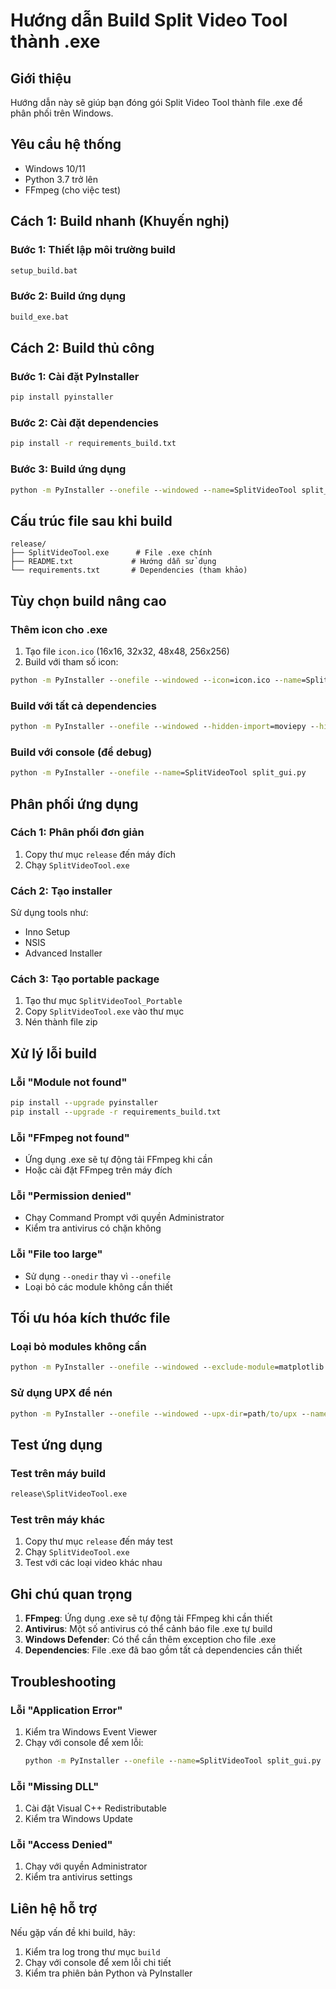 # Hướng dẫn Build Split Video Tool thành .exe

## Giới thiệu

Hướng dẫn này sẽ giúp bạn đóng gói Split Video Tool thành file .exe để phân phối trên Windows.

## Yêu cầu hệ thống

- Windows 10/11
- Python 3.7 trở lên
- FFmpeg (cho việc test)

## Cách 1: Build nhanh (Khuyến nghị)

### Bước 1: Thiết lập môi trường build

```cmd
setup_build.bat
```

### Bước 2: Build ứng dụng

```cmd
build_exe.bat
```

## Cách 2: Build thủ công

### Bước 1: Cài đặt PyInstaller

```cmd
pip install pyinstaller
```

### Bước 2: Cài đặt dependencies

```cmd
pip install -r requirements_build.txt
```

### Bước 3: Build ứng dụng

```cmd
python -m PyInstaller --onefile --windowed --name=SplitVideoTool split_gui.py
```

## Cấu trúc file sau khi build

```
release/
├── SplitVideoTool.exe      # File .exe chính
├── README.txt             # Hướng dẫn sử dụng
└── requirements.txt       # Dependencies (tham khảo)
```

## Tùy chọn build nâng cao

### Thêm icon cho .exe

1. Tạo file `icon.ico` (16x16, 32x32, 48x48, 256x256)
2. Build với tham số icon:

```cmd
python -m PyInstaller --onefile --windowed --icon=icon.ico --name=SplitVideoTool split_gui.py
```

### Build với tất cả dependencies

```cmd
python -m PyInstaller --onefile --windowed --hidden-import=moviepy --hidden-import=imageio --name=SplitVideoTool split_gui.py
```

### Build với console (để debug)

```cmd
python -m PyInstaller --onefile --name=SplitVideoTool split_gui.py
```

## Phân phối ứng dụng

### Cách 1: Phân phối đơn giản

1. Copy thư mục `release` đến máy đích
2. Chạy `SplitVideoTool.exe`

### Cách 2: Tạo installer

Sử dụng tools như:
- Inno Setup
- NSIS
- Advanced Installer

### Cách 3: Tạo portable package

1. Tạo thư mục `SplitVideoTool_Portable`
2. Copy `SplitVideoTool.exe` vào thư mục
3. Nén thành file zip

## Xử lý lỗi build

### Lỗi "Module not found"

```cmd
pip install --upgrade pyinstaller
pip install --upgrade -r requirements_build.txt
```

### Lỗi "FFmpeg not found"

- Ứng dụng .exe sẽ tự động tải FFmpeg khi cần
- Hoặc cài đặt FFmpeg trên máy đích

### Lỗi "Permission denied"

- Chạy Command Prompt với quyền Administrator
- Kiểm tra antivirus có chặn không

### Lỗi "File too large"

- Sử dụng `--onedir` thay vì `--onefile`
- Loại bỏ các module không cần thiết

## Tối ưu hóa kích thước file

### Loại bỏ modules không cần

```cmd
python -m PyInstaller --onefile --windowed --exclude-module=matplotlib --exclude-module=scipy --name=SplitVideoTool split_gui.py
```

### Sử dụng UPX để nén

```cmd
python -m PyInstaller --onefile --windowed --upx-dir=path/to/upx --name=SplitVideoTool split_gui.py
```

## Test ứng dụng

### Test trên máy build

```cmd
release\SplitVideoTool.exe
```

### Test trên máy khác

1. Copy thư mục `release` đến máy test
2. Chạy `SplitVideoTool.exe`
3. Test với các loại video khác nhau

## Ghi chú quan trọng

1. **FFmpeg**: Ứng dụng .exe sẽ tự động tải FFmpeg khi cần thiết
2. **Antivirus**: Một số antivirus có thể cảnh báo file .exe tự build
3. **Windows Defender**: Có thể cần thêm exception cho file .exe
4. **Dependencies**: File .exe đã bao gồm tất cả dependencies cần thiết

## Troubleshooting

### Lỗi "Application Error"

1. Kiểm tra Windows Event Viewer
2. Chạy với console để xem lỗi:
   ```cmd
   python -m PyInstaller --onefile --name=SplitVideoTool split_gui.py
   ```

### Lỗi "Missing DLL"

1. Cài đặt Visual C++ Redistributable
2. Kiểm tra Windows Update

### Lỗi "Access Denied"

1. Chạy với quyền Administrator
2. Kiểm tra antivirus settings

## Liên hệ hỗ trợ

Nếu gặp vấn đề khi build, hãy:
1. Kiểm tra log trong thư mục `build`
2. Chạy với console để xem lỗi chi tiết
3. Kiểm tra phiên bản Python và PyInstaller 
